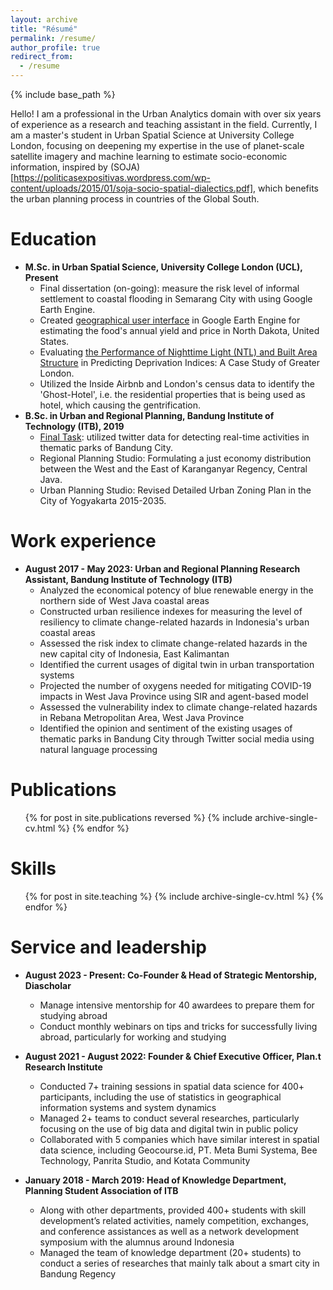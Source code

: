 ```yaml
---
layout: archive
title: "Résumé"
permalink: /resume/
author_profile: true
redirect_from:
  - /resume
---
```


{% include base_path %}

Hello! I am a professional in the Urban Analytics domain with over six years of experience as a research and teaching assistant in the field. Currently, I am a master's student in Urban Spatial Science at University College London, focusing on deepening my expertise in the use of planet-scale satellite imagery and machine learning to estimate socio-economic information, inspired by (SOJA)[https://politicasexpositivas.wordpress.com/wp-content/uploads/2015/01/soja-socio-spatial-dialectics.pdf], which benefits the urban planning process in countries of the Global South.

Education
======
* __M.Sc. in Urban Spatial Science, University College London (UCL), Present__
  * Final dissertation (on-going): measure the risk level of informal settlement to coastal flooding in Semarang City with using Google Earth Engine.
  * Created [geographical user interface](https://ofitrahramadhan.github.io/bigdata_datacrafter/) in Google Earth Engine for estimating the food's annual yield and price in North Dakota, United States.
  * Evaluating [the Performance of Nighttime Light (NTL) and Built Area Structure](https://github.com/ofitrahramadhan/performance_comparison) in Predicting Deprivation Indices: A Case Study of Greater London.
  * Utilized the Inside Airbnb and London's census data to identify the 'Ghost-Hotel', i.e. the residential properties that is being used as hotel, which causing the gentrification.
* __B.Sc. in Urban and Regional Planning, Bandung Institute of Technology (ITB), 2019__
  * [Final Task](https://digilib.itb.ac.id/index.php/gdl/view/44208): utilized twitter data for detecting real-time activities in thematic parks of Bandung City.
  * Regional Planning Studio: Formulating a just economy distribution between the West and the East of Karanganyar Regency, Central Java.
  * Urban Planning Studio: Revised Detailed Urban Zoning Plan in the City of Yogyakarta 2015-2035.

Work experience
======
* __August 2017 - May 2023: Urban and Regional Planning Research Assistant, Bandung Institute of Technology (ITB)__
  * Analyzed the economical potency of blue renewable energy in the northern side of West Java coastal areas
  * Constructed urban resilience indexes for measuring the level of resiliency to climate change-related hazards in Indonesia's urban coastal areas
  * Assessed the risk index to climate change-related hazards in the new capital city of Indonesia, East Kalimantan
  * Identified the current usages of digital twin in urban transportation systems
  * Projected the number of oxygens needed for mitigating COVID-19 impacts in West Java Province using SIR and agent-based model
  * Assessed the vulnerability index to climate change-related hazards in Rebana Metropolitan Area, West Java Province
  * Identified the opinion and sentiment of the existing usages of thematic parks in Bandung City through Twitter social media using natural language processing
  
Publications
======
  <ul>{% for post in site.publications reversed %}
    {% include archive-single-cv.html %}
  {% endfor %}</ul>
  
Skills
======
  <ul>{% for post in site.teaching %}
    {% include archive-single-cv.html %}
  {% endfor %}</ul>
  
Service and leadership
======
* __August 2023 - Present: Co-Founder & Head of Strategic Mentorship, Diascholar__
  * Manage intensive mentorship for 40 awardees to prepare them for studying abroad
  * Conduct monthly webinars on tips and tricks for successfully living abroad, particularly for working and studying

* __August 2021 - August 2022: Founder & Chief Executive Officer, Plan.t Research Institute__
  * Conducted 7+ training sessions in spatial data science for 400+ participants, including the use of statistics in geographical information systems and system dynamics  
  * Managed 2+ teams to conduct several researches, particularly focusing on the use of big data and digital twin in public policy
  * Collaborated with 5 companies which have similar interest in spatial data science, including Geocourse.id, PT. Meta Bumi Systema, Bee Technology, Panrita Studio, and Kotata Community

* __January 2018 - March 2019: Head of Knowledge Department, Planning Student Association of ITB__
  * Along with other departments, provided 400+ students with skill development’s related activities, namely competition, exchanges, and conference assistances as well as a network development symposium with the alumnus around Indonesia
  * Managed the team of knowledge department (20+ students) to conduct a series of researches that mainly talk about a smart city in Bandung Regency
